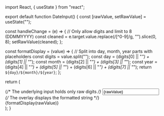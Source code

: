 import React, { useState } from "react";

export default function DateInput() {
  const [rawValue, setRawValue] = useState("");

  const handleChange = (e) => {
    // Only allow digits and limit to 8 (DDMMYYYY)
    const cleaned = e.target.value.replace(/[^0-9]/g, "").slice(0, 8);
    setRawValue(cleaned);
  };

  const formatDisplay = (value) => {
    // Split into day, month, year parts with placeholders
    const digits = value.split("");
    const day = (digits[0] || "_") + (digits[1] || "_");
    const month = (digits[2] || "_") + (digits[3] || "_");
    const year = (digits[4] || "_") + (digits[5] || "_") + (digits[6] || "_") + (digits[7] || "_");
    return `${day}/${month}/${year}`;
  };

  return (
    <div className="date-input-container">
      {/* The underlying input holds only raw digits */}
      <input
        className="date-input"
        type="text"
        value={rawValue}
        onChange={handleChange}
      />
      {/* The overlay displays the formatted string */}
      <div className="date-overlay">{formatDisplay(rawValue)}</div>
      <style>{`
        .date-input-container {
          position: relative;
          display: inline-block;
        }
        /* Underlying input: transparent text, caret still visible */
        .date-input {
          position: relative;
          background: transparent;
          color: transparent;
          caret-color: black;
          border: 1px solid #ccc;
          padding: 8px;
          border-radius: 4px;
          width: 150px;
          font-family: monospace;
          letter-spacing: 0.3em;
        }
        /* Overlay: positioned over the input */
        .date-overlay {
          position: absolute;
          top: 0;
          left: 0;
          height: 100%;
          width: 100%;
          pointer-events: none;
          border: 1px solid transparent;
          padding: 8px;
          font-family: monospace;
          letter-spacing: 0.3em;
          text-align: center;
          line-height: 1.5;
          color: #333;
        }
      `}</style>
    </div>
  );
}
